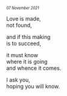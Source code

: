 <p style="margin:0; margin-top: -1.25rem">  
  <em>  
    <small><small>07 November 2021</small></small>  
  </em>  
</p>  
  
Love is made,  
not found,  
  
and if this making  
is to succeed,  
  
it must know  
where it is going  
and whence it comes.  
  
I ask you,  
hoping you will know.  
